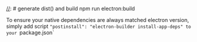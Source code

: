 [//]: # (npm run electron)


[//]: # generate dist() and build
npm run electron:build

To ensure your native dependencies are always matched electron version, simply add script `"postinstall": "electron-builder install-app-deps" to your `package.json`
